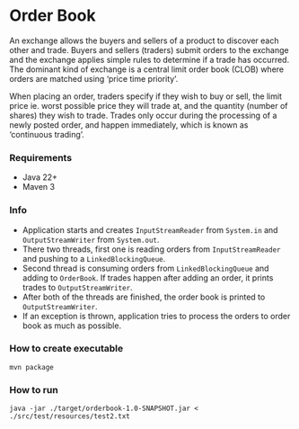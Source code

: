 # Order Book #

An exchange allows the buyers and sellers of a product to discover each other and trade. Buyers and sellers (traders)
submit orders to the exchange and the exchange applies simple rules to determine if a trade has occurred. The dominant
kind of exchange is a central limit order book (CLOB) where orders are matched using ‘price time priority’.

When placing an order, traders specify if they wish to buy or sell, the limit price ie. worst possible price they will
trade at, and the quantity (number of shares) they wish to trade. Trades only occur during the
processing of a newly posted order, and happen immediately, which is known as ‘continuous trading’.

### Requirements ###

* Java 22+
* Maven 3

### Info ###

* Application starts and creates `InputStreamReader` from `System.in` and `OutputStreamWriter` from `System.out`.
* There two threads, first one is reading orders from `InputStreamReader` and pushing to a `LinkedBlockingQueue`.
* Second thread is consuming orders from `LinkedBlockingQueue` and adding to `OrderBook`. If trades happen after adding
  an order, it prints trades to `OutputStreamWriter`.
* After both of the threads are finished, the order book is printed to `OutputStreamWriter`.
* If an exception is thrown, application tries to process the orders to order book as much as possible.

### How to create executable ###

```shell
mvn package
```

### How to run ###

```shell
java -jar ./target/orderbook-1.0-SNAPSHOT.jar < ./src/test/resources/test2.txt
```